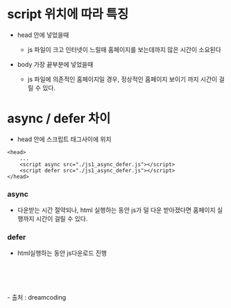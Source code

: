 # script 위치에 따라 특징

- head 안에 넣었을때

  - js 파일이 크고 인터넷이 느릴때 홈페이지를 보는데까지 많은 시간이 소요된다

- body 가장 끝부분에 넣었을때

  - js 파일에 의존적인 홈페이지일 경우, 정상적인 홈페이지 보이기 까지 시간이 걸릴 수 있다.

# async / defer 차이

- head 안에 스크립트 태그사이에 위치

```
<head>
    ...
    <script async src="./js1_async_defer.js"></script>
    <script defer src="./js1_async_defer.js"></script>
</head>
```

### async

- 다운받는 시간 절약되나, html 실행하는 동안 js가 덜 다운 받아졌다면 홈페이지 실행까지 시간이 걸릴 수 있다.

### defer

- html실행하는 동안 js다운로드 진행

<br>
<br>
<br>
<br>
- 출처 : dreamcoding
